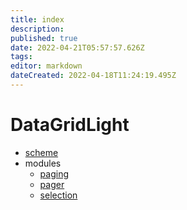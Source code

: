 ```yaml
---
title: index
description: 
published: true
date: 2022-04-21T05:57:57.626Z
tags: 
editor: markdown
dateCreated: 2022-04-18T11:24:19.495Z
---
```


# DataGridLight

- [scheme](scheme.md)
- modules
  - [paging](modules/paging.md)
  - [pager](modules/pager.md)
  - [selection](modules/selection.md)
